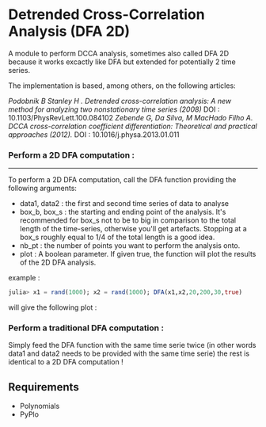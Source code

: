 Detrended Cross-Correlation Analysis (DFA 2D)
=============================================

A module to perform DCCA analysis, sometimes also called DFA 2D because it works 
excactly like DFA but extended for potentially 2 time series.

The implementation is based, among others, on the following articles:

*Podobnik B Stanley H . Detrended cross-correlation analysis: A new method for analyzing two nonstationary time series (2008)*
 DOI : 10.1103/PhysRevLett.100.084102
*Zebende G, Da Silva, M MacHado Filho A. DCCA cross-correlation coefficient differentiation: Theoretical and practical approaches (2012).*
 DOI : 10.1016/j.physa.2013.01.011
  
### Perform a 2D DFA computation :
-----------------------------------

To perform a 2D DFA computation, call the DFA function providing the following arguments: 

* data1, data2 : the first  and second time series of data to analyse
* box_b, box_s : the starting and ending point of the analysis. It's recommended for box_s not to be to big in comparison to 
the total length of the time-series, otherwise you'll get artefacts. Stopping at a box_s roughly equal to 1/4 of the total length 
is a good idea.
* nb_pt : the number of points you want to perform the analysis onto. 
* plot : A boolean parameter. If given true, the function will plot the results of the 2D DFA analysis.

example :
```julia
julia> x1 = rand(1000); x2 = rand(1000); DFA(x1,x2,20,200,30,true)
```
will give the following plot :


### Perform a traditional DFA computation :

Simply feed the DFA function with the same time serie twice (in other words data1 and data2 needs to be provided with the same time serie)
the rest is identical to a 2D DFA computation !

Requirements
------------

* Polynomials
* PyPlo

